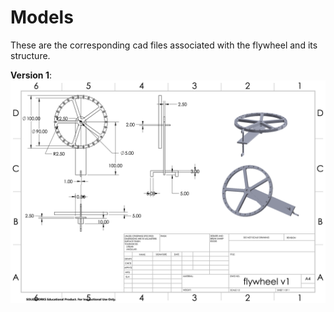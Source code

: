 # Models
These are the corresponding cad files associated with the flywheel and its structure. 

**Version 1**:
![version 1](v1/flywheel.png)